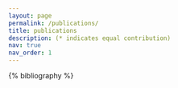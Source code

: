 ```yaml
---
layout: page
permalink: /publications/
title: publications
description: (* indicates equal contribution)
nav: true
nav_order: 1
---
```


<!-- _pages/publications.md -->

<!-- Bibsearch Feature -->

<div class="publications">

{% bibliography %}

</div>
